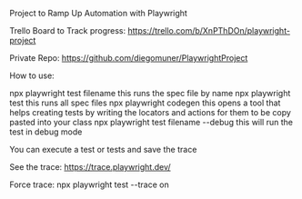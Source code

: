 Project to Ramp Up Automation with Playwright


Trello Board to Track progress:
https://trello.com/b/XnPThDOn/playwright-project

Private Repo:
https://github.com/diegomuner/PlaywrightProject

How to use:

npx playwright test filename                      this runs the spec file by name
npx playwright test                               this runs all spec files
npx playwright codegen                            this opens a tool that helps creating tests by writing the locators and actions for them to be copy pasted into your class
npx playwright test filename --debug              this will run the test in debug mode



You can execute a test or tests and save the trace

See the trace: https://trace.playwright.dev/

Force trace: npx playwright test --trace on